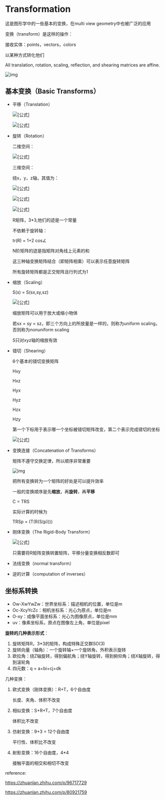 # Transformation

这是图形学中的一些基本的变换，在multi view geometry中也被广泛的应用



变换（transform）是这样的操作：

接收实体：points，vectors，colors

以某种方式转化他们

All translation, rotation, scaling, reflection, and shearing matrices are affine.

![img](https://pic3.zhimg.com/80/v2-232678e983630e35a30cff87a2fece92_720w.jpg)



## 基本变换（Basic Transforms）



- 平移（Translation）

  ![[公式]](https://www.zhihu.com/equation?tex=%5Cmathbf%7BT%7D%28%5Cmathbf%7Bt%7D%29+%3D+%5Cmathbf%7BT%7D%28t_x%2C+t_y%2C+t_z%29+%3D+%5Cleft%28+%5Cbegin%7Bmatrix%7D+1+%26+0+%26+0+%26+t_x+%5C%5C+0+%26+1+%26+0+%26+t_y+%5C%5C+0+%26+0+%26+1+%26+t_z+%5C%5C+0+%26+0+%26+0+%26+1+%5Cend%7Bmatrix%7D+%5Cright%29)

  

  ![[公式]](https://www.zhihu.com/equation?tex=%5Cmathbf%7BT%7D%5E%7B-1%7D%28%5Cmathbf%7Bt%7D%29+%3D+%5Cmathbf%7BT%7D%28-%5Cmathbf%7Bt%7D%29%3D%5Cleft%28+%5Cbegin%7Bmatrix%7D+1+%26+0+%26+0+%26+-t_x+%5C%5C+0+%26+1+%26+0+%26+-t_y+%5C%5C+0+%26+0+%26+1+%26+-t_z+%5C%5C+0+%26+0+%26+0+%26+1+%5Cend%7Bmatrix%7D+%5Cright%29+)

  

- 旋转（Rotation）

  二维空间：

  ![[公式]](https://www.zhihu.com/equation?tex=+%5Cbegin%7Baligned%7D+%5Cmathbf%7Bu%7D+%26%3D+%5Cleft%28++%5Cbegin%7Bmatrix%7D+r%5Ccos%28%5Ctheta%2B%5Cphi%29%5C%5C+r%5Csin%28%5Ctheta%2B%5Cphi%29+%5Cend%7Bmatrix%7D+%5Cright%29+%3D+%5Cleft%28+%5Cbegin%7Bmatrix%7D+r%28%5Ccos%5Ctheta%5Ccos%5Cphi+-+%5Csin%5Ctheta%5Csin%5Cphi%29%5C%5C+r%28%5Csin%5Ctheta%5Ccos%5Cphi+%2B+%5Ccos%5Ctheta%5Csin%5Cphi%29+%5Cend%7Bmatrix%7D+%5Cright%29%5C%5C+%26%3D+%5Cunderbrace%7B+%5Cleft%28++%5Cbegin%7Bmatrix%7D+%5Ccos%5Cphi+%26+-%5Csin%5Cphi%5C%5C+%5Csin%5Cphi+%26+%5Ccos%5Cphi+%5Cend%7Bmatrix%7D+%5Cright%29+%7D_%7B%5Cmathbf%7BR%7D%28%5Cphi%29%7D+%5Cunderbrace%7B+%5Cleft%28++%5Cbegin%7Bmatrix%7D+r%5Ccos%5Ctheta%5C%5C+r%5Csin%5Ctheta+%5Cend%7Bmatrix%7D+%5Cright%29+%7D_%7B%5Cmathbf%7Bv%7D%7D+%3D+%5Cmathbf%7BR%7D%28%5Cphi%29%5Cmathbf%7Bv%7D+%5Cend%7Baligned%7D%5Ctag%7B4.4%7D)

  三维空间：

  绕x，y，z轴，其值为：

  ![[公式]](https://www.zhihu.com/equation?tex=%5Cmathbf%7BR%7D_x%28%5Cphi%29+%3D+%5Cleft%28+%5Cbegin%7Bmatrix%7D+1+%26+0+%26+0+%26+0%5C%5C+0+%26+%5Ccos%5Cphi%26+-%5Csin%5Cphi%26+0%5C%5C+0+%26+%5Csin%5Cphi%26+%5Ccos%5Cphi%26+0%5C%5C+0+%26+0+%26+0+%26+1+%5Cend%7Bmatrix%7D+%5Cright%29%5Ctag%7B4.5%7D)

  ![[公式]](https://www.zhihu.com/equation?tex=%5Cmathbf%7BR%7D_y%28%5Cphi%29%3D%5Cleft%28+%5Cbegin%7Bmatrix%7D+%5Ccos%5Cphi%26+0+%26+%5Csin%5Cphi%26+0%5C%5C+0+%26+1+%26+0+%26+0%5C%5C+-%5Csin%5Cphi%26+0+%26+%5Ccos%5Cphi%26+0%5C%5C+0+%26+0+%26+0+%26+1+%5Cend%7Bmatrix%7D+%5Cright%29%5Ctag%7B4.6%7D)

  ![[公式]](https://www.zhihu.com/equation?tex=%5Cmathbf%7BR%7D_z%28%5Ctheta%29+%3D+%5Cleft%28+%5Cbegin%7Bmatrix%7D+%5Ccos%5Cphi%26+-%5Csin%5Cphi%26+0+%26+0%5C%5C+%5Csin%5Cphi%26+%5Ccos%5Cphi%26+0+%26+0%5C%5C+0+%26+0+%26+1+%26+0%5C%5C+0+%26+0+%26+0+%26+1+%5Cend%7Bmatrix%7D+%5Cright%29%5Ctag%7B4.7%7D)

  R矩阵，3*3,他们的迹是一个常量

  不依赖于旋转轴：

  tr(R) = 1+2 cos∠

  

  N阶矩阵的迹是指矩阵对角线上元素的和

  这三种轴变换矩阵结合（即矩阵相乘）可以表示任意旋转矩阵

  所有旋转矩阵都是正交矩阵且行列式为1

  

  

- 缩放（Scaling）

  S(s) = S(sx,sy,sz)

  ![[公式]](https://www.zhihu.com/equation?tex=+%5Cmathbf%7BS%7D%28%5Cmathbf%7Bs%7D%29%3D%5Cleft%28+%5Cbegin%7Bmatrix%7D+s_x+%26+0+%26+0+%26+0%5C%5C+0+%26+s_y+%26+0+%26+0%5C%5C+0+%26+0+%26+s_z+%26+0%5C%5C+0+%26+0+%26+0+%26+1+%5Cend%7Bmatrix%7D+%5Cright%29%5Ctag%7B4.10%7D+)

  缩放矩阵可以用于放大或缩小物体

  若sx = sy = sz，即三个方向上的所放量是一样的，则称为uniform scaling，否则称为nonuniform scaling

  S只对xyz轴的缩放有效



- 错切（Shearing）

  6个基本的错切变换矩阵

  Hxy

  Hxz

  Hyx

  Hyz

  Hzx

  Hzy

  

  第一个下标用于表示哪一个坐标被错切矩阵改变，第二个表示完成错切的坐标

  ![[公式]](https://www.zhihu.com/equation?tex=+%5Cmathbf%7BH%7D%7Bxz%7D%28s%29%3D%5Cleft%28+%5Cbegin%7Bmatrix%7D+1+%26+0+%26+s+%26+0%5C%5C+0+%26+1+%26+0+%26+0%5C%5C+0+%26+0+%26+1+%26+0%5C%5C+0+%26+0+%26+0+%26+1+%5Cend%7Bmatrix%7D+%5Cright%29%5Ctag%7B4.15%7D+)

  

  

- 变换连接（Concatenation of Transforms）

  矩阵不遵守交换定律，所以顺序非常重要

  ![img](https://pic4.zhimg.com/80/v2-c1c5f206700a09a6b76cc8b2640a797b_720w.jpg)

  把所有变换转为一个矩阵的好处是可以提升效率

  一般的变换顺序是先**缩放**，再**旋转**，再**平移**

  

  C = TRS

  实际计算的时候为

  TRSp = (T(R(S(p))))

  

  

- 刚体变换（The Rigid-Body Transform）

  ![[公式]](https://www.zhihu.com/equation?tex=+%5Cmathbf%7BX%7D%3D%5Cmathbf%7BT%7D%28%5Cmathbf%7Bt%7D%29%5Cmathbf%7BR%7D%3D%5Cleft%28+%5Cbegin%7Bmatrix%7D+r_%7B00%7D+%26+r_%7B01%7D+%26+r_%7B02%7D+%26+t_x%5C%5C+r_%7B10%7D+%26+r_%7B11%7D+%26+r_%7B12%7D+%26+t_y%5C%5C+r_%7B20%7D+%26+r_%7B21%7D+%26+r_%7B22%7D+%26+t_z%5C%5C+0+%26+0+%26+0+%26+1+%5Cend%7Bmatrix%7D+%5Cright%29%5Ctag%7B4.17%7D)

  只需要将R矩阵变换转置矩阵，平移分量变换相反数即可

  

  

- 法线变换（normal transform）

- 逆的计算（computation of inverses）



## 坐标系转换

- Ow-XwYwZw：世界坐标系：描述相机的位置，单位是m
- Oc-XcyYcZc：相机坐标系：光心为原点，单位是m
- O-xy：成像平面坐标系：光心为图像原点，单位是mm
- uv：像素坐标系，原点在图像左上角，单位是pixel



**旋转的几种表示形式**：

1. 旋转矩阵R，3*3的矩阵，构成特殊正交群SO(3)
2. 旋转向量（轴角）：一个旋转轴+一个旋转角，外积表示旋转
3. 欧拉角：绕Z轴旋转，得到偏航角；绕Y轴旋转，得到俯仰角；绕X轴旋转，得到滚轮角
4. 四元数：q = a+bi+cj+dk



几种变换：

1. 欧式变换（刚体变换）：R+T，6个自由度

   长度、夹角、体积不改变

2. 相似变换：S+R+T，7个自由度

   体积比不改变

3. 仿射变换：9+3 = 12个自由度

   平行性、体积比不改变

4. 射影变换：16个自由度，4*4

   接触平面的相交和相切不改变















reference: 

https://zhuanlan.zhihu.com/p/96717729

https://zhuanlan.zhihu.com/p/80921759

